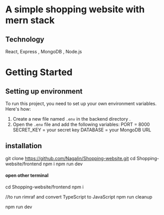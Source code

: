 
# A simple shopping website with mern stack

## Technology
React, Express , MongoDB , Node.js

# Getting Started

## Setting up environment
To run this project, you need to set up your own environment variables. Here's how: 
1. Create a new file named `.env` in the backend directory . 
2.  Open the `.env` file and add the following variables:
     PORT = 8000
     SECRET_KEY = your secret key
     DATABASE = your MongoDB URL

## installation
git clone https://github.com/Nagalin/Shopping-website.git
cd Shopping-website/frontend
npm i
npm run dev

#### open other terminal
cd Shopping-website/frontend
npm i

//to run rimraf and convert TypeScript to JavaScript
npm run cleanup

npm run dev
